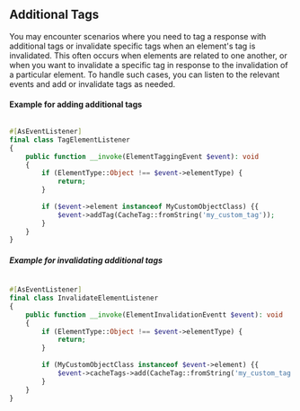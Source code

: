## Additional Tags

You may encounter scenarios where you need to tag a response with additional tags or invalidate specific tags when an element's tag is invalidated.
This often occurs when elements are related to one another, or when you want to invalidate a specific tag in response to the invalidation of a particular element.
To handle such cases, you can listen to the relevant events and add or invalidate tags as needed.

#### Example for adding additional tags

```php

#[AsEventListener]
final class TagElementListener
{
    public function __invoke(ElementTaggingEvent $event): void
    {
        if (ElementType::Object !== $event->elementType) {
            return;
        }
        
        if ($event->element instanceof MyCustomObjectClass) {{
            $event->addTag(CacheTag::fromString('my_custom_tag'));
        }
    }
}
```

##### Example for invalidating additional tags

```php

#[AsEventListener]
final class InvalidateElementListener
{
    public function __invoke(ElementInvalidationEventt $event): void
    {
        if (ElementType::Object !== $event->elementType) {
            return;
        }
        
        if (MyCustomObjectClass instanceof $event->element) {{
            $event->cacheTags->add(CacheTag::fromString('my_custom_tag'));
        }
    }
}
```
